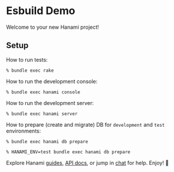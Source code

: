 # Esbuild Demo

Welcome to your new Hanami project!

## Setup

How to run tests:

```
% bundle exec rake
```

How to run the development console:

```
% bundle exec hanami console
```

How to run the development server:

```
% bundle exec hanami server
```

How to prepare (create and migrate) DB for `development` and `test` environments:

```
% bundle exec hanami db prepare

% HANAMI_ENV=test bundle exec hanami db prepare
```

Explore Hanami [guides](https://guides.hanamirb.org/), [API docs](http://docs.hanamirb.org/1.3.5/), or jump in [chat](http://chat.hanamirb.org) for help. Enjoy! 🌸
